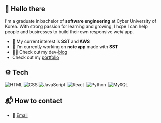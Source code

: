 

<!--

Here are some ideas to get you started:

- 🔭 I’m currently working on ...
- 🌱 I’m currently learning ...
- 👯 I’m looking to collaborate on ...
- 🤔 I’m looking for help with ...
- 💬 Ask me about ...
- 📫 How to reach me: ...
- 😄 Pronouns: ...
- ⚡ Fun fact: ...
-->

## 👋 Hello there
I'm a graduate in bachelor of **software engineering** at Cyber University of Korea. With strong passion for learning and growing, I hope I can help people and businesses to build their own responsive web/ app.
- 🌱 My current interest is **SST** and **AWS**
- 🔭 I’m currently working on **note app** made with **SST**
- 👩‍💻 Check out my dev-[blog](https://jjdevcha.github.io/)
- Check out my [portfolio](https://jjdev-portfolio.netlify.app)

## ⚙️ Tech
![HTML](https://img.shields.io/badge/HTML-239120?style=flat&logo=html5&logoColor=white)
![CSS](https://img.shields.io/badge/CSS-239120?&style=flat&logo=css3&logoColor=white)
![JavaScript](https://img.shields.io/badge/JavaScript-F7DF1E?style=flat&logo=JavaScript&logoColor=black)&nbsp;
![React](https://img.shields.io/badge/React-34d2eb?style=flat&logo=react&logoColor=white)&nbsp;
![Python](https://img.shields.io/badge/Python-3776AB?style=flat&logo=python&logoColor=white)&nbsp;
![MySQL](https://img.shields.io/badge/MySQL-4479A1?style=flat&logo=MySQL&logoColor=white)&nbsp;

## 📬 How to contact
- 📧 [Email](jungincha95@gmail.com)
